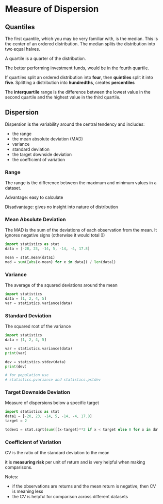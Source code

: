# Measure of Dispersion

## Quantiles

The first quantile, which you may be very familiar with, is the median. This is the center of an ordered distribution. The median splits the distribution into two equal halves.

A quartile is a quarter of the distribution.

The better performing investment funds, would be in the fourth quartile. 

If quartiles split an ordered distribution into **four**, then **quintiles** split it into **five**. Splitting a distribution into **hundredths**, creates **percentiles**

The **interquartile** range is the difference between the lowest value in the second quartile and the highest value in the third quartile.


## Dispersion

Dispersion is the variability around the central tendency and includes:
- the range
- the mean absolute deviation (MAD)
- variance
- standard deviation
- the target downside deviation
- the coefficient of variation


### Range

The range is the difference between the maximum and minimum values in a dataset.

Advantage: easy to calculate

Disadvantage: gives no insight into nature of distribution


### Mean Absolute Deviation

The MAD is the sum of the deviations of each observation from the mean. It ignores negative signs (otherwise it would total 0)

```py
import statistics as stat
data = [-20, 23, -14, 5, -14, -4, 17.8]

mean = stat.mean(data1)
mad = sum([abs(x-mean) for x in data]) / len(data1)
```

### Variance

The average of the squared deviations around the mean

```py
import statistics
data = [1, 2, 4, 5]
var = statistics.variance(data)
```


### Standard Deviation

The squared root of the variance

```py
import statistics
data = [1, 2, 4, 5]

var = statistics.variance(data)
print(var)

dev = statistics.stdev(data)
print(dev)

# for population use
# statistics.pvariance and statistics.pstdev
```

### Target Downside Deviation

Measure of dispersions below a specific target

```py
import statistics as stat
data1 = [-20, 23, -14, 5, -14, -4, 17.8]
target = 2

tddev1 = stat.sqrt(sum([(x-target)**2 if x < target else 0 for x in data1]) / len(data1))
```

### Coefficient of Variation

CV is the ratio of the standard deviation to the mean

it is **measuring risk** per unit of return and is very helpful when making comparisons.

Notes:

- if the observations are returns and the mean return is negative, then CV is meaning less
- the CV is helpful for comparison across different datasets